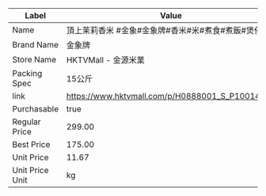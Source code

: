 | Label           | Value                                           |
| --------------- | ----------------------------------------------- |
| Name            | 頂上茉莉香米 #金象#金象牌#香米#米#煮食#煮飯#煲仔飯                   |
| Brand Name      | 金象牌                                             |
| Store Name      | HKTVMall - 金源米業                                 |
| Packing Spec    | 15公斤                                            |
| link            | https://www.hktvmall.com/p/H0888001_S_P10014683 |
| Purchasable     | true                                            |
| Regular Price   | 299.00                                          |
| Best Price      | 175.00                                          |
| Unit Price      | 11.67                                           |
| Unit Price Unit | kg                                              |

